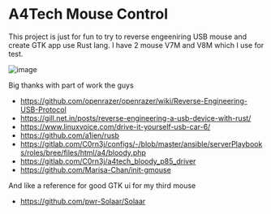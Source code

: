 # A4Tech Mouse Control

This project is just for fun to try to reverse engeeniring USB mouse and create GTK app use Rust lang. I have 2 mouse V7M and V8M which I use for test.

![image](https://user-images.githubusercontent.com/2198153/93603940-9fe56400-f9bc-11ea-9fd3-1e1f34773fba.png)

Big thanks with part of work the guys

- https://github.com/openrazer/openrazer/wiki/Reverse-Engineering-USB-Protocol
- https://gill.net.in/posts/reverse-engineering-a-usb-device-with-rust/
- https://www.linuxvoice.com/drive-it-yourself-usb-car-6/
- https://github.com/a1ien/rusb
- https://gitlab.com/C0rn3j/configs/-/blob/master/ansible/serverPlaybooks/roles/bree/files/html/a4/bloody.php
- https://gitlab.com/C0rn3j/a4tech_bloody_p85_driver
- https://github.com/Marisa-Chan/init-gmouse

And like a reference for good GTK ui for my third mouse
- https://github.com/pwr-Solaar/Solaar
